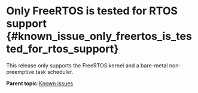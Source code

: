 # Only FreeRTOS is tested for RTOS support {#known_issue_only_freertos_is_tested_for_rtos_support}

This release only supports the FreeRTOS kernel and a bare-metal non-preemptive task scheduler.

**Parent topic:**[Known issues](../topics/known_issues.md)

